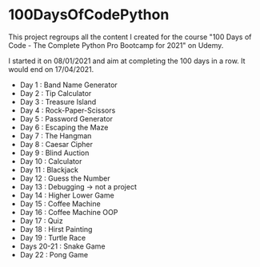 # 100DaysOfCodePython

This project regroups all the content I created for the course "100 Days of Code - The Complete Python Pro Bootcamp for 2021" on Udemy.

I started it on 08/01/2021 and aim at completing the 100 days in a row. It would end on 17/04/2021.

- Day 1 : Band Name Generator
- Day 2 : Tip Calculator
- Day 3 : Treasure Island
- Day 4 : Rock-Paper-Scissors
- Day 5 : Password Generator
- Day 6 : Escaping the Maze
- Day 7 : The Hangman
- Day 8 : Caesar Cipher
- Day 9 : Blind Auction
- Day 10 : Calculator
- Day 11 : Blackjack
- Day 12 : Guess the Number
- Day 13 : Debugging -> not a project
- Day 14 : Higher Lower Game
- Day 15 : Coffee Machine
- Day 16 : Coffee Machine OOP
- Day 17 : Quiz
- Day 18 : Hirst Painting
- Day 19 : Turtle Race
- Days 20-21 : Snake Game
- Day 22 : Pong Game
